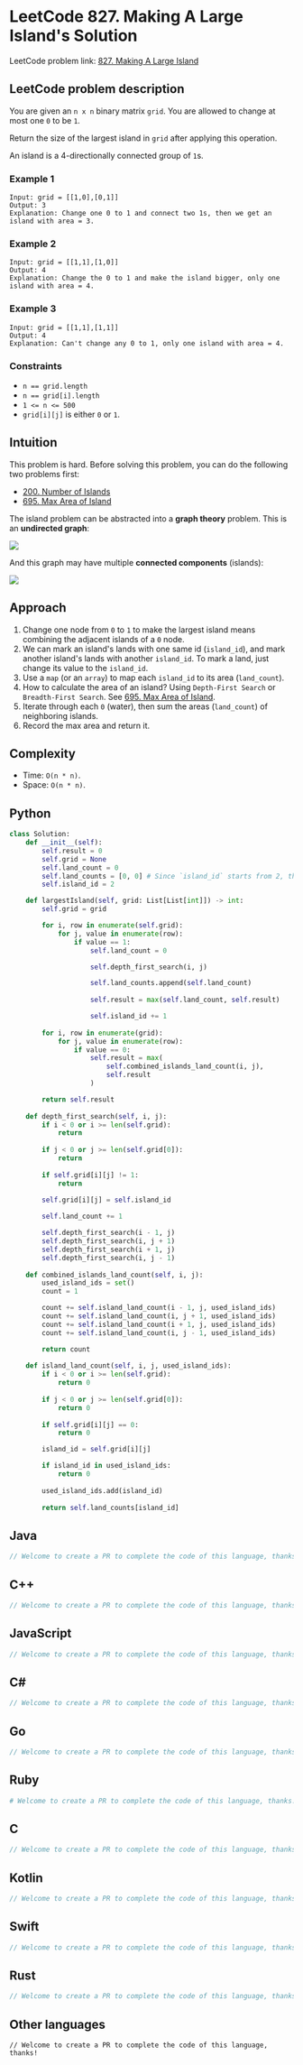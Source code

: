 # LeetCode 827. Making A Large Island's Solution
LeetCode problem link: [827. Making A Large Island](https://leetcode.com/problems/making-a-large-island/)

## LeetCode problem description
You are given an `n x n` binary matrix `grid`. You are allowed to change at most one `0` to be `1`.

Return the size of the largest island in `grid` after applying this operation.

An island is a 4-directionally connected group of `1`s.

### Example 1
```
Input: grid = [[1,0],[0,1]]
Output: 3
Explanation: Change one 0 to 1 and connect two 1s, then we get an island with area = 3.
```

### Example 2
```
Input: grid = [[1,1],[1,0]]
Output: 4
Explanation: Change the 0 to 1 and make the island bigger, only one island with area = 4.
```
### Example 3
```
Input: grid = [[1,1],[1,1]]
Output: 4
Explanation: Can't change any 0 to 1, only one island with area = 4.
```

### Constraints
- `n == grid.length`
- `n == grid[i].length`
- `1 <= n <= 500`
- `grid[i][j]` is either `0` or `1`.

## Intuition
This problem is hard. Before solving this problem, you can do the following two problems first:

- [200. Number of Islands](200-number-of-islands.md)
- [695. Max Area of Island](695-max-area-of-island.md)

The island problem can be abstracted into a **graph theory** problem. This is an **undirected graph**:

![](../../images/graph_undirected_1.svg)

And this graph may have multiple **connected components** (islands):

![](../../images/graph_undirected_2.png)

## Approach
1. Change one node from `0` to `1` to make the largest island means combining the adjacent islands of a `0` node.
1. We can mark an island's lands with one same id (`island_id`), and mark another island's lands with another `island_id`. To mark a land, just change its value to the `island_id`.
1. Use a `map` (or an `array`) to map each `island_id` to its area (`land_count`).
1. How to calculate the area of an island? Using `Depth-First Search` or `Breadth-First Search`. See [695. Max Area of Island](695-max-area-of-island.md).
1. Iterate through each `0` (water), then sum the areas (`land_count`) of neighboring islands.
1. Record the max area and return it.

## Complexity
* Time: `O(n * n)`.
* Space: `O(n * n)`.

## Python
```python
class Solution:
    def __init__(self):
        self.result = 0
        self.grid = None
        self.land_count = 0
        self.land_counts = [0, 0] # Since `island_id` starts from 2, the first two records will not be used
        self.island_id = 2

    def largestIsland(self, grid: List[List[int]]) -> int:
        self.grid = grid

        for i, row in enumerate(self.grid):
            for j, value in enumerate(row):
                if value == 1:
                    self.land_count = 0

                    self.depth_first_search(i, j)

                    self.land_counts.append(self.land_count)
                    
                    self.result = max(self.land_count, self.result)

                    self.island_id += 1
        
        for i, row in enumerate(grid):
            for j, value in enumerate(row):
                if value == 0:
                    self.result = max(
                        self.combined_islands_land_count(i, j),
                        self.result
                    )

        return self.result
    
    def depth_first_search(self, i, j):
        if i < 0 or i >= len(self.grid):
            return
        
        if j < 0 or j >= len(self.grid[0]):
            return
        
        if self.grid[i][j] != 1:
            return
        
        self.grid[i][j] = self.island_id

        self.land_count += 1

        self.depth_first_search(i - 1, j)
        self.depth_first_search(i, j + 1)
        self.depth_first_search(i + 1, j)
        self.depth_first_search(i, j - 1)
    
    def combined_islands_land_count(self, i, j):
        used_island_ids = set()
        count = 1

        count += self.island_land_count(i - 1, j, used_island_ids)
        count += self.island_land_count(i, j + 1, used_island_ids)
        count += self.island_land_count(i + 1, j, used_island_ids)
        count += self.island_land_count(i, j - 1, used_island_ids)

        return count
    
    def island_land_count(self, i, j, used_island_ids):
        if i < 0 or i >= len(self.grid):
            return 0
        
        if j < 0 or j >= len(self.grid[0]):
            return 0
        
        if self.grid[i][j] == 0:
            return 0

        island_id = self.grid[i][j]

        if island_id in used_island_ids:
            return 0
        
        used_island_ids.add(island_id)
        
        return self.land_counts[island_id]
```

## Java
```java
// Welcome to create a PR to complete the code of this language, thanks!
```

## C++
```cpp
// Welcome to create a PR to complete the code of this language, thanks!
```

## JavaScript
```javascript
// Welcome to create a PR to complete the code of this language, thanks!
```

## C#
```c#
// Welcome to create a PR to complete the code of this language, thanks!
```

## Go
```go
// Welcome to create a PR to complete the code of this language, thanks!
```

## Ruby
```ruby
# Welcome to create a PR to complete the code of this language, thanks!
```

## C
```c
// Welcome to create a PR to complete the code of this language, thanks!
```

## Kotlin
```kotlin
// Welcome to create a PR to complete the code of this language, thanks!
```

## Swift
```swift
// Welcome to create a PR to complete the code of this language, thanks!
```

## Rust
```rust
// Welcome to create a PR to complete the code of this language, thanks!
```

## Other languages
```
// Welcome to create a PR to complete the code of this language, thanks!
```

